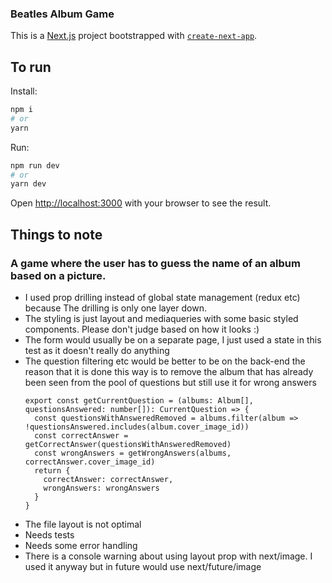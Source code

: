 ### Beatles Album Game

This is a [Next.js](https://nextjs.org/) project bootstrapped with [`create-next-app`](https://github.com/vercel/next.js/tree/canary/packages/create-next-app).

## To run

Install:

```bash
npm i
# or
yarn
```

Run:

```bash
npm run dev
# or
yarn dev
```

Open [http://localhost:3000](http://localhost:3000) with your browser to see the result.


## Things to note

### A game where the user has to guess the name of an album based on a picture.

- I used prop drilling instead of global state management (redux etc) because The drilling is only one layer down.
- The styling is just layout and mediaqueries with some basic styled components. Please don't judge based on how it looks :)
- The form would usually be on a separate page, I just used a state in this test as it doesn't really do anything
- The question filtering etc would be better to be on the back-end the reason that it is done this way is to remove the album that has already been seen from the pool of questions but still use it for wrong answers
  ```
  export const getCurrentQuestion = (albums: Album[], questionsAnswered: number[]): CurrentQuestion => {
    const questionsWithAnsweredRemoved = albums.filter(album => !questionsAnswered.includes(album.cover_image_id))
    const correctAnswer = getCorrectAnswer(questionsWithAnsweredRemoved)
    const wrongAnswers = getWrongAnswers(albums, correctAnswer.cover_image_id)
    return {
      correctAnswer: correctAnswer,
      wrongAnswers: wrongAnswers
    }
  }

- The file layout is not optimal
- Needs tests
- Needs some error handling
- There is a console warning about using layout prop with next/image. I used it anyway but in future would use next/future/image
